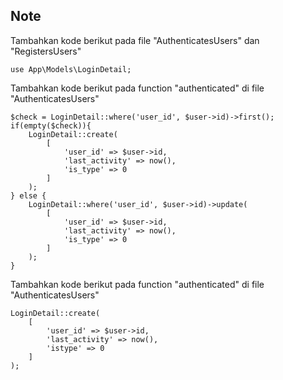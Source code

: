 ## Note

Tambahkan kode berikut pada file "AuthenticatesUsers" dan "RegistersUsers"
```
use App\Models\LoginDetail;
```

Tambahkan kode berikut pada function "authenticated" di file "AuthenticatesUsers"
```
$check = LoginDetail::where('user_id', $user->id)->first();
if(empty($check)){
    LoginDetail::create(
        [
            'user_id' => $user->id,
            'last_activity' => now(),
            'is_type' => 0
        ]
    );
} else {
    LoginDetail::where('user_id', $user->id)->update(
        [
            'user_id' => $user->id,
            'last_activity' => now(),
            'is_type' => 0
        ]
    );
}
```

Tambahkan kode berikut pada function "authenticated" di file "AuthenticatesUsers"
```
LoginDetail::create(
    [
        'user_id' => $user->id,
        'last_activity' => now(),
        'istype' => 0
    ]
);
```
